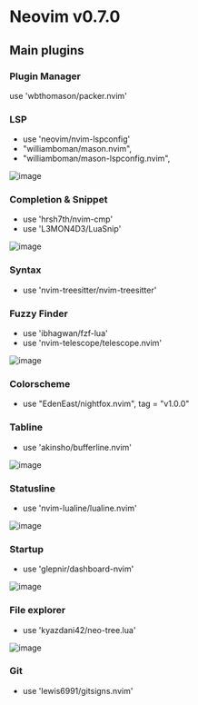 # Neovim v0.7.0

## Main plugins

### Plugin Manager
use 'wbthomason/packer.nvim'

### LSP
- use 'neovim/nvim-lspconfig'
- "williamboman/mason.nvim",
- "williamboman/mason-lspconfig.nvim",

![image](https://user-images.githubusercontent.com/16230069/190533815-3eaccf2e-6b4b-4083-9606-621b155e0409.png)


### Completion & Snippet
- use 'hrsh7th/nvim-cmp'
- use 'L3MON4D3/LuaSnip'

![image](https://user-images.githubusercontent.com/16230069/190533909-2f7b2008-df5d-48d7-9de4-56a7bf98dc71.png)

### Syntax
- use 'nvim-treesitter/nvim-treesitter'

### Fuzzy Finder
- use 'ibhagwan/fzf-lua'
- use 'nvim-telescope/telescope.nvim'

![image](https://user-images.githubusercontent.com/16230069/190534001-495b609c-0e24-475b-a354-7c9ec5a611df.png)

### Colorscheme
- use "EdenEast/nightfox.nvim", tag = "v1.0.0"

### Tabline
- use 'akinsho/bufferline.nvim'

![image](https://user-images.githubusercontent.com/16230069/190534038-baaab364-1927-452f-8e8d-74962726dbcf.png)

### Statusline
- use 'nvim-lualine/lualine.nvim'

![image](https://user-images.githubusercontent.com/16230069/190534130-8818e8de-6458-469c-b433-89ec2ace4ec6.png)

### Startup
- use 'glepnir/dashboard-nvim'

![image](https://user-images.githubusercontent.com/16230069/190533347-0a9ccaad-25f6-41b4-9376-86a206db7dfe.png)

### File explorer
- use 'kyazdani42/neo-tree.lua'

![image](https://user-images.githubusercontent.com/16230069/190534250-002a0e09-f3fe-4cad-90d7-e5981d464c1e.png)

### Git
- use 'lewis6991/gitsigns.nvim'

